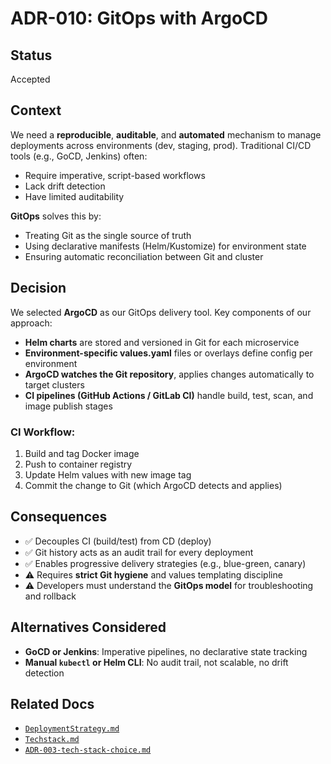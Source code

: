 # ADR-010: GitOps with ArgoCD

## Status

Accepted

## Context

We need a **reproducible**, **auditable**, and **automated** mechanism to manage deployments across environments (dev,
staging, prod). Traditional CI/CD tools (e.g., GoCD, Jenkins) often:

- Require imperative, script-based workflows
- Lack drift detection
- Have limited auditability

**GitOps** solves this by:

- Treating Git as the single source of truth
- Using declarative manifests (Helm/Kustomize) for environment state
- Ensuring automatic reconciliation between Git and cluster

## Decision

We selected **ArgoCD** as our GitOps delivery tool. Key components of our approach:

- **Helm charts** are stored and versioned in Git for each microservice
- **Environment-specific values.yaml** files or overlays define config per environment
- **ArgoCD watches the Git repository**, applies changes automatically to target clusters
- **CI pipelines (GitHub Actions / GitLab CI)** handle build, test, scan, and image publish stages

### CI Workflow:

1. Build and tag Docker image
2. Push to container registry
3. Update Helm values with new image tag
4. Commit the change to Git (which ArgoCD detects and applies)

## Consequences

- ✅ Decouples CI (build/test) from CD (deploy)
- ✅ Git history acts as an audit trail for every deployment
- ✅ Enables progressive delivery strategies (e.g., blue-green, canary)
- ⚠️ Requires **strict Git hygiene** and values templating discipline
- ⚠️ Developers must understand the **GitOps model** for troubleshooting and rollback

## Alternatives Considered

- **GoCD or Jenkins**: Imperative pipelines, no declarative state tracking
- **Manual `kubectl` or Helm CLI**: No audit trail, not scalable, no drift detection

## Related Docs

- [`DeploymentStrategy.md`](../DeploymentStrategy.md)
- [`Techstack.md`](../Techstack.md)
- [`ADR-003-tech-stack-choice.md`](./ADR-003-tech-stack-choice.md)
